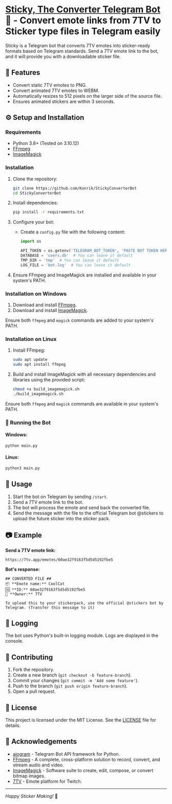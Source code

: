 # [Sticky, The Converter Telegram Bot](https://t.me/StickyConverterBot) 🫠 - Convert emote links from 7TV to Sticker type files in Telegram easily 

Sticky is a Telegram bot that converts 7TV emotes into sticker-ready formats based on Telegram standards. Send a 7TV emote link to the bot, and it will provide you with a downloadable sticker file.

## 🌟 Features

- Convert static 7TV emotes to PNG.
- Convert animated 7TV emotes to WEBM.
- Automatically resizes to 512 pixels on the larger side of the source file.
- Ensures animated stickers are within 3 seconds.

## ⚙️ Setup and Installation

### Requirements 

- Python 3.8+ (Tested on 3.10.12)
- [FFmpeg](https://ffmpeg.org/)
- [ImageMagick](https://imagemagick.org/)

### Installation

1. Clone the repository:
    ```sh
    git clone https://github.com/Konrik/StickyConverterBot
    cd StickyConverterBot
    ```

2. Install dependencies:
    ```sh
    pip install -r requirements.txt
    ```

3. Configure your bot:
    - Create a `config.py` file with the following content:
        ```python
        import os

        API_TOKEN = os.getenv('TELEGRAM_BOT_TOKEN', 'PASTE BOT TOKEN HERE')  # Go to @BotFather to get your bot token
        DATABASE = 'users.db'  # You can leave it default
        TMP_DIR = 'tmp'  # You can leave it default
        LOG_FILE = 'bot.log'  # You can leave it default
        ```

4. Ensure FFmpeg and ImageMagick are installed and available in your system's PATH.

### Installation on Windows

1. Download and install [FFmpeg](https://ffmpeg.org/download.html).
2. Download and install [ImageMagick](https://imagemagick.org/script/download.php).

Ensure both `ffmpeg` and `magick` commands are added to your system's PATH.

### Installation on Linux

1. Install FFmpeg:
    ```sh
    sudo apt update
    sudo apt install ffmpeg
    ```

2. Build and install ImageMagick with all necessary dependencies and libraries using the provided script:
    ```sh
    chmod +x build_imagemagick.sh
    ./build_imagemagick.sh
    ```

Ensure both `ffmpeg` and `magick` commands are available in your system's PATH.

### 🚀 Running the Bot

#### Windows:
```bat
python main.py
```

#### Linux:
```sh
python3 main.py
```

## 📖 Usage

1. Start the bot on Telegram by sending `/start`.
2. Send a 7TV emote link to the bot.
3. The bot will process the emote and send back the converted file.
4. Send the message with the file to the official Telegram bot @stickers to upload the future sticker into the sticker pack.

## 📷 Example

**Send a 7TV emote link:**
```
https://7tv.app/emotes/60ae32f9163f5d5d5192fbe5
```

**Bot's response:**
```
## CONVERTED FILE ##
📦 **Emote name:** CoolCat
🆔 **ID:** 60ae32f9163f5d5d5192fbe5
👤 **Owner:** 7TV

To upload this to your stickerpack, use the official @stickers bot by Telegram. (Transfer this message to it)
```

## 📝 Logging

The bot uses Python's built-in logging module. Logs are displayed in the console.

## 🤝 Contributing

1. Fork the repository.
2. Create a new branch (`git checkout -b feature-branch`).
3. Commit your changes (`git commit -m 'Add some feature'`).
4. Push to the branch (`git push origin feature-branch`).
5. Open a pull request.

## 📜 License

This project is licensed under the MIT License. See the [LICENSE](LICENSE) file for details.

## 🙏 Acknowledgements

- [aiogram](https://github.com/aiogram/aiogram) - Telegram Bot API framework for Python.
- [FFmpeg](https://ffmpeg.org/) - A complete, cross-platform solution to record, convert, and stream audio and video.
- [ImageMagick](https://imagemagick.org/) - Software suite to create, edit, compose, or convert bitmap images.
- [7TV](https://7tv.app/) - Emote platform for Twitch.

---

*Happy Sticker Making!* 🎨
